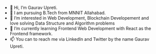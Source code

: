 - 👋 Hi, I’m Gaurav Upreti.
- 🏨 I am pursuing B.Tech from MNNIT Allahabad.
- 👀 I’m interested in Web Development, Blockchain Developement and love solving Data Structure and Algorithm       problems
- 🌱 I’m currently learning Frontend Web Development with React as the Frontend framework. 
- 📫 You can to reach me via LinkedIn and Twitter by the name Gaurav Upreti.

<!---
Gaurav-1516/Gaurav-1516 is a ✨ special ✨ repository because its `README.md` (this file) appears on your GitHub profile.
You can click the Preview link to take a look at your changes.
--->
